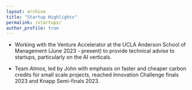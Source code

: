 ```yaml
---
layout: archive
title: "Startup Highlights"
permalink: /startups/
author_profile: true
---
```


* Working with the Venture Accelerator at the UCLA Anderson School of Management (June 2023 - present) to provide technical advise to startups, particularly on the AI verticals.
  
* Team *Atmos*, led by John with emphasis on faster and cheaper carbon credits for small scale projects, reached Innovation Challenge finals 2023 and Knapp Semi-finals 2023.
